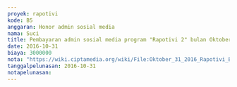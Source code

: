 ```yaml
---
proyek: rapotivi
kode: B5
anggaran: Honor admin sosial media
nama: Suci
title: Pembayaran admin sosial media program "Rapotivi 2" bulan Oktober
date: 2016-10-31
biaya: 3000000
nota: "https://wiki.ciptamedia.org/wiki/File:Oktober_31_2016_Rapotivi_B5_Honor_Staff_Sosial_Media_a.n_Wisnu_Prasetya.jpg"
tanggalpelunasan: 2016-10-31
notapelunasan:
---
```


